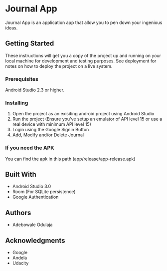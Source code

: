 # Journal App

Journal App is an application app that allow you to pen down your ingenious ideas.

## Getting Started

These instructions will get you a copy of the project up and running on your local machine for development and testing purposes. See deployment for notes on how to deploy the project on a live system.

### Prerequisites

Android Studio 2.3 or higher.

### Installing

1. Open the project as an exisiting android project using Android Studio
2. Run the project (Ensure you've setup an emulator of API level 15 or use a real device with minimum API level 15)
3. Login using the Google Signin Button
4. Add, Modify and/or Delete Journal

### If you need the APK

You can find the apk in this path (app/release/app-release.apk)

## Built With

* Android Studio 3.0
* Room (For SQLite persistence)
* Google Authentication

## Authors

* Adebowale Odulaja

## Acknowledgments

* Google
* Andela
* Udacity
